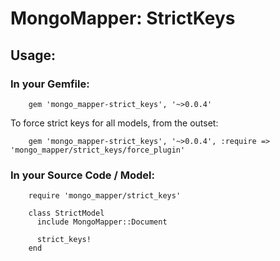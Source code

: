 # MongoMapper: StrictKeys

## Usage:

### In your Gemfile:

        gem 'mongo_mapper-strict_keys', '~>0.0.4'

To force strict keys for all models, from the outset:

        gem 'mongo_mapper-strict_keys', '~>0.0.4', :require => 'mongo_mapper/strict_keys/force_plugin'

### In your Source Code / Model:

        require 'mongo_mapper/strict_keys'

        class StrictModel
          include MongoMapper::Document

          strict_keys!
        end
